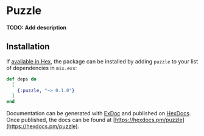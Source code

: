 # Puzzle

**TODO: Add description**

## Installation

If [available in Hex](https://hex.pm/docs/publish), the package can be installed
by adding `puzzle` to your list of dependencies in `mix.exs`:

```elixir
def deps do
  [
    {:puzzle, "~> 0.1.0"}
  ]
end
```

Documentation can be generated with [ExDoc](https://github.com/elixir-lang/ex_doc)
and published on [HexDocs](https://hexdocs.pm). Once published, the docs can
be found at [https://hexdocs.pm/puzzle](https://hexdocs.pm/puzzle).

